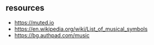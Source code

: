 ## resources

- <https://muted.io>
- <https://en.wikipedia.org/wiki/List_of_musical_symbols>
- <https://bg.authpad.com/music>